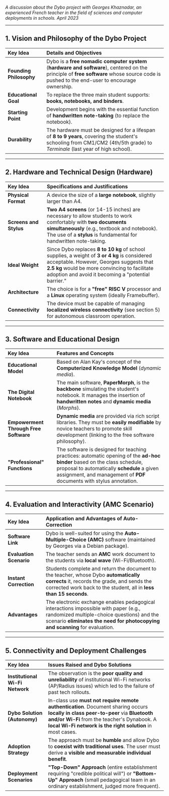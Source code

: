 *A discussion about the Dybo project with Georges Khaznadar, an experienced French teacher in the field of sciences and computer deployments in schools. April 2023*

***

## 1. Vision and Philosophy of the Dybo Project

| Key Idea | Details and Objectives |
| :--- | :--- |
| **Founding Philosophy** | Dybo is a **free nomadic computer system** (**hardware and software**), centered on the principle of **free software** whose source code is pushed to the end-user to encourage ownership. |
| **Educational Goal** | To replace the three main student supports: **books, notebooks, and binders**. |
| **Starting Point** | Development begins with the essential function of **handwritten note-taking** (to replace the notebook). |
| **Durability** | The hardware must be designed for a lifespan of **8 to 9 years**, covering the student's schooling from CM1/CM2 (4th/5th grade) to *Terminale* (last year of high school). |

***

## 2. Hardware and Technical Design (Hardware)

| Key Idea | Specifications and Justifications |
| :--- | :--- |
| **Physical Format** | A device the size of a **large notebook**, slightly larger than A4. |
| **Screens and Stylus** | **Two A4 screens** (or 14-15 inches) are necessary to allow students to work comfortably with **two documents simultaneously** (e.g., textbook and notebook). The use of a **stylus** is fundamental for handwritten note-taking. |
| **Ideal Weight** | Since Dybo replaces **8 to 10 kg** of school supplies, a weight of **3 or 4 kg** is considered acceptable. However, Georges suggests that **2.5 kg** would be more convincing to facilitate adoption and avoid it becoming a "potential barrier." |
| **Architecture** | The choice is for a **"free" RISC V** processor and a **Linux** operating system (ideally Framebuffer). |
| **Connectivity** | The device must be capable of managing **localized wireless connectivity** (see section 5) for autonomous classroom operation. |

***

## 3. Software and Educational Design

| Key Idea | Features and Concepts |
| :--- | :--- |
| **Educational Model** | Based on Alan Kay's concept of the **Computerized Knowledge Model** (*dynamic media*). |
| **The Digital Notebook** | The main software, **PaperMorph**, is the **backbone** simulating the student's notebook. It manages the insertion of **handwritten notes** and **dynamic media** (*Morphs*). |
| **Empowerment Through Free Software** | **Dynamic media** are provided via rich script libraries. They must be **easily modifiable** by novice teachers to promote skill development (linking to the free software philosophy). |
| **"Professional" Functions** | The software is designed for teaching practices: automatic opening of the **ad-hoc binder** based on the class schedule, proposal to automatically **schedule** a given assignment, and management of **PDF** documents with stylus annotation. |

***

## 4. Evaluation and Interactivity (AMC Scenario)

| Key Idea | Application and Advantages of Auto-Correction |
| :--- | :--- |
| **Software Link** | Dybo is well-suited for using the **Auto-Multiple-Choice (AMC)** software (maintained by Georges via a Debian package). |
| **Evaluation Scenario** | The teacher sends an **AMC** work document to the students via **local wave** (Wi-Fi/Bluetooth). |
| **Instant Correction** | Students complete and return the document to the teacher, whose Dybo **automatically corrects** it, records the grade, and sends the corrected work back to the student, all in **less than 15 seconds**. |
| **Advantages** | The electronic exchange enables pedagogical interactions impossible with paper (e.g., randomized multiple-choice questions) and the scenario **eliminates the need for photocopying and scanning** for evaluation. |

***

## 5. Connectivity and Deployment Challenges

| Key Idea | Issues Raised and Dybo Solutions |
| :--- | :--- |
| **Institutional Wi-Fi Network** | The observation is the **poor quality and unreliability** of institutional Wi-Fi networks (AP/Radius issues) which led to the failure of past tech rollouts. |
| **Dybo Solution (Autonomy)** | In-class use **must not require remote authentication**. Document sharing occurs **locally in class peer-to-peer** via **Bluetooth and/or Wi-Fi** from the teacher's Dynabook. A **local Wi-Fi network is the right solution** in most cases. |
| **Adoption Strategy** | The approach must be **humble** and allow Dybo to **coexist with traditional uses**. The user must derive a **visible and measurable individual benefit**. |
| **Deployment Scenarios** | **"Top-Down" Approach** (entire establishment requiring "credible political will") or **"Bottom-Up" Approach** (small pedagogical team in an ordinary establishment, judged more frequent). |
```
